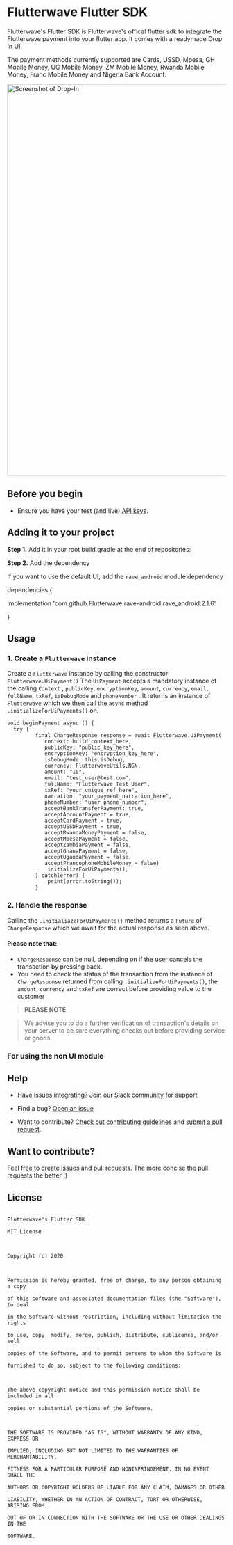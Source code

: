 # Flutterwave Flutter SDK

  

Flutterwave's Flutter SDK is Flutterwave's offical flutter sdk to integrate the Flutterwave payment into your flutter app. It comes with a readymade Drop In UI.

  
The payment methods currently supported are Cards, USSD, Mpesa, GH Mobile Money, UG Mobile Money, ZM Mobile Money, Rwanda Mobile Money, Franc Mobile Money and Nigeria Bank Account.

  
<img  alt="Screenshot of Drop-In"  src="https://i.imgur.com/UZZkC6e.png"  width="900"/>

  

## Before you begin

- Ensure you have your test (and live) [API keys](https://developer.flutterwave.com/docs/api-keys).

  

## Adding it to your project
  

**Step 1.** Add it in your root build.gradle at the end of repositories:

  

**Step 2.** Add the dependency

If you want to use the default  UI, add the `rave_android` module dependency


dependencies {

implementation 'com.github.Flutterwave.rave-android:rave_android:2.1.6'

}


## Usage

### 1. Create a `Flutterwave` instance

Create a `Flutterwave` instance by calling the constructor `Flutterwave.UiPayment()` The `UiPayment` accepts a mandatory instance of the calling `Context` , `publicKey`, `encryptionKey`, `amount`, `currency`, `email`, `fullName`, `txRef`, `isDebugMode` and `phoneNumber` . It returns an instance of `Flutterwave`  which we then call the `async` method `.initializeForUiPayments()` on.

    void beginPayment async () { 
      try {  
		     final ChargeResponse response = await Flutterwave.UiPayment(  
	            context: build_context_here,
	            publicKey: "public_key_here",
	            encryptionKey: "encryption_key_here",  
	            isDebugMode: this.isDebug,
	            currency: FlutterwaveUtils.NGN,
	            amount: "10",
	            email: "test_user@test.com",
	            fullName: "Flutterwave Test User",
	            txRef: "your_unique_ref_here",
	            narration: "your_payment_narration_here", 
	            phoneNumber: "user_phone_number", 
	            acceptBankTransferPayment: true,  
	            acceptAccountPayment = true,
	            acceptCardPayment = true,  
	            acceptUSSDPayment = true,  
	            acceptRwandaMoneyPayment = false,  
	            acceptMpesaPayment = false,  
	            acceptZambiaPayment = false,  
	            acceptGhanaPayment = false,  
	            acceptUgandaPayment = false,  
	            acceptFrancophoneMobileMoney = false)
	            .initializeForUiPayments();
	         } catch(error) {
		         print(error.toString());
	         }



### 2. Handle the response

  Calling the `.initialiazeForUiPayments()` method returns a `Future`
 of `ChargeResponse` which we await for the actual response as seen above.
 
#### Please note that:
 - `ChargeResponse` can be null, depending on if the user cancels
   the transaction by pressing back.
 - You need to check the status of the transaction from the instance of `ChargeResponse` returned from calling `.initializeForUiPayments()`, the `amount`, `currency` and `txRef` are correct before providing value to the customer



>  **PLEASE NOTE**

> We advise you to do a further verification of transaction's details on your server to be sure everything checks out before providing service or goods.

### For using the non UI module
 

## Help

* Have issues integrating? Join our [Slack community](https://join.slack.com/t/flutterwavedevelopers/shared_invite/enQtMjU2MjkyNDM5MTcxLWFlOWNlYmE5MTIxNjAwYzc5MDVjZjNhYTJjNTA0ZTQyNDJlMDhhZjJkN2QwZGJmNWMyODhlYjMwNGUyZDQxNTE) for support

* Find a bug? [Open an issue](https://github.com/Flutterwave/flutterwave-flutter/issues)

* Want to contribute? [Check out contributing guidelines]() and [submit a pull request](https://help.github.com/articles/creating-a-pull-request).

  

## Want to contribute?

Feel free to create issues and pull requests. The more concise the pull requests the better :)

  
 
## License 

```

Flutterwave's Flutter SDK

MIT License

  

Copyright (c) 2020

  

Permission is hereby granted, free of charge, to any person obtaining a copy

of this software and associated documentation files (the "Software"), to deal

in the Software without restriction, including without limitation the rights

to use, copy, modify, merge, publish, distribute, sublicense, and/or sell

copies of the Software, and to permit persons to whom the Software is

furnished to do so, subject to the following conditions:

  

The above copyright notice and this permission notice shall be included in all

copies or substantial portions of the Software.

  

THE SOFTWARE IS PROVIDED "AS IS", WITHOUT WARRANTY OF ANY KIND, EXPRESS OR

IMPLIED, INCLUDING BUT NOT LIMITED TO THE WARRANTIES OF MERCHANTABILITY,

FITNESS FOR A PARTICULAR PURPOSE AND NONINFRINGEMENT. IN NO EVENT SHALL THE

AUTHORS OR COPYRIGHT HOLDERS BE LIABLE FOR ANY CLAIM, DAMAGES OR OTHER

LIABILITY, WHETHER IN AN ACTION OF CONTRACT, TORT OR OTHERWISE, ARISING FROM,

OUT OF OR IN CONNECTION WITH THE SOFTWARE OR THE USE OR OTHER DEALINGS IN THE

SOFTWARE.

```